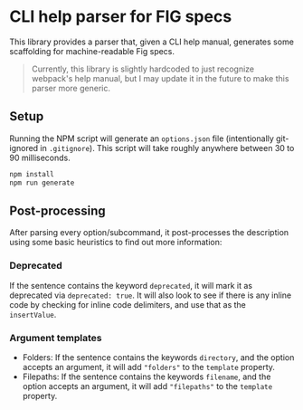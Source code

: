 # CLI help parser for FIG specs

This library provides a parser that, given a CLI help manual, generates some scaffolding for machine-readable Fig specs.

> Currently, this library is slightly hardcoded to just recognize webpack's help manual, but I may update it in the future to make this parser more generic.

## Setup

Running the NPM script will generate an `options.json` file (intentionally git-ignored in `.gitignore`). This script will take roughly anywhere between 30 to 90 milliseconds.

```bash
npm install
npm run generate
```

## Post-processing

After parsing every option/subcommand, it post-processes the description using some basic heuristics to find out more information:

### Deprecated

If the sentence contains the keyword `deprecated`, it will mark it as deprecated via `deprecated: true`.
It will also look to see if there is any inline code by checking for inline code delimiters, and use that as the `insertValue`.

### Argument templates

* Folders: If the sentence contains the keywords `directory`, and the option accepts an argument, it will add `"folders"` to the `template` property.
* Filepaths: If the sentence contains the keywords `filename`, and the option accepts an argument, it will add `"filepaths"` to the `template` property.
